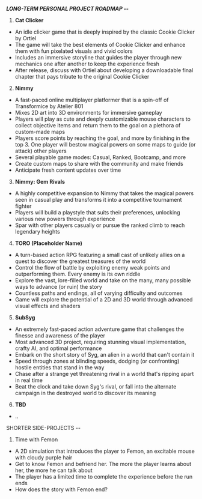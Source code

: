 ***LONG-TERM PERSONAL PROJECT ROADMAP --***
1. **Cat Clicker**
- An idle clicker game that is deeply inspired by the classic Cookie Clicker by Ortiel
- The game will take the best elements of Cookie Clicker and enhance them with fun pixelated visuals and vivid colors
- Includes an immersive storyline that guides the player through new mechanics one after another to keep the experience fresh
- After release, discuss with Ortiel about developing a downloadable final chapter that pays tribute to the original Cookie Clicker

2. **Nimmy**
- A fast-paced online multiplayer platformer that is a spin-off of Transformice by Atelier 801
- Mixes 2D art into 3D environments for immersive gameplay
- Players will play as cute and deeply customizable mouse characters to collect objective items and return them to the goal on a plethora of custom-made maps
- Players score points by reaching the goal, and more by finishing in the top 3. One player will bestow magical powers on some maps to guide (or attack) other players
- Several playable game modes: Casual, Ranked, Bootcamp, and more
- Create custom maps to share with the community and make friends
- Anticipate fresh content updates over time

3. **Nimmy: Gem Rivals**
- A highly competitive expansion to Nimmy that takes the magical powers seen in casual play and transforms it into a competitive tournament fighter
- Players will build a playstyle that suits their preferences, unlocking various new powers through experience
- Spar with other players casually or pursue the ranked climb to reach legendary heights

4. **TORO (Placeholder Name)**
- A turn-based action RPG featuring a small cast of unlikely allies on a quest to discover the greatest treasures of the world
- Control the flow of battle by exploiting enemy weak points and outperforming them. Every enemy is its own riddle
- Explore the vast, lore-filled world and take on the many, many possible ways to advance (or ruin) the story
- Countless paths and endings, all of varying difficulty and outcomes
- Game will explore the potential of a 2D and 3D world through advanced visual effects and shaders

5. **SubSyg**
- An extremely fast-paced action adventure game that challenges the finesse and awareness of the player
- Most advanced 3D project, requiring stunning visual implementation, crafty AI, and optimal performance
- Embark on the short story of Syg, an alien in a world that can't contain it
- Speed through zones at blinding speeds, dodging (or confronting) hostile entities that stand in the way
- Chase after a strange yet threatening rival in a world that's ripping apart in real time
- Beat the clock and take down Syg's rival, or fall into the alternate campaign in the destroyed world to discover its meaning

6. **TBD**
- ..

SHORTER SIDE-PROJECTS --

1. Time with Femon
- A 2D simulation that introduces the player to Femon, an excitable mouse with cloudy purple hair
- Get to know Femon and befriend her. The more the player learns about her, the more he can talk about
- The player has a limited time to complete the experience before the run ends
- How does the story with Femon end?
